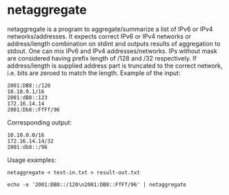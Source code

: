 # netaggregate

netaggregate is a program to aggregate/summarize a list of IPv6 or IPv4 networks/addresses.
It expects correct IPv6 or IPv4 networks or address/length combination on stdint and outputs results of aggregation to stdout.
One can mix IPv6 and IPv4 addresses/networks.
IPs without mask are considered having prefix length of /128 and /32 respectively.
If address/length is supplied address part is truncated to the correct network, i.e. bits are zeroed to match the length.
Example of the input:
```
2001:DB8::/120
10.10.0.1/16
2001:dB8::123
172.16.14.14
2001:Db8::FfFf/96

```
Corresponding output:
```
10.10.0.0/16
172.16.14.14/32
2001:db8::/96
```
Usage examples:
```
netaggregate < test-in.txt > result-out.txt
```
```
echo -e '2001:DB8::/120\n2001:DB8::FfFf/96' | netaggregate
```
